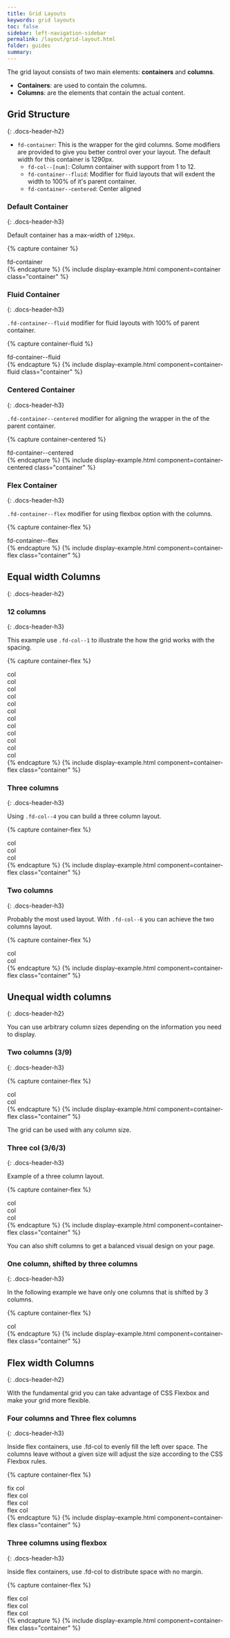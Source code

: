 ```yaml
---
title: Grid Layouts
keywords: grid layouts
toc: false
sidebar: left-navigation-sidebar
permalink: /layout/grid-layout.html
folder: guides
summary:
---
```


The grid layout consists of two main elements: **containers** and **columns**.

* **Containers**: are used to contain the columns.
* **Columns**: are the elements that contain the actual content.

## Grid Structure
{: .docs-header-h2}

* `fd-container`: This is the wrapper for the gird columns. Some modifiers are provided to give you better control over your layout. The default width for this container is 1290px.
	* `fd-col--[num]`: Column container with support from 1 to 12.
	* `fd-container--fluid`: Modifier for fluid layouts that will exdent the width to 100% of it's parent container.
	* `fd-container--centered`: Center aligned

### Default Container
{: .docs-header-h3}

Default container has a max-width of `1290px`.

{% capture container %}
<div class="fd-container">
 fd-container
</div>
{% endcapture %}
{% include display-example.html component=container class="container" %}

### Fluid Container
{: .docs-header-h3}

`.fd-container--fluid` modifier for fluid layouts with 100% of parent container.

{% capture container-fluid %}
<div class="fd-container fd-container--fluid">
 fd-container--fluid
</div>
{% endcapture %}
{% include display-example.html component=container-fluid class="container" %}

### Centered Container
{: .docs-header-h3}

`.fd-container--centered` modifier for aligning the wrapper in the of the parent container.

{% capture container-centered %}
<div class="fd-container fd-container--centered">
 fd-container--centered
</div>
{% endcapture %}
{% include display-example.html component=container-centered class="container" %}

### Flex Container
{: .docs-header-h3}

`.fd-container--flex` modifier for using flexbox option with the columns.

{% capture container-flex %}
<div class="fd-container fd-container--flex">
 fd-container--flex
</div>
{% endcapture %}
{% include display-example.html component=container-flex class="container" %}

## Equal width Columns
{: .docs-header-h2}

### 12 columns
{: .docs-header-h3}

This example use `.fd-col--1` to illustrate the how the grid works with the spacing.

{% capture container-flex %}
<div class="fd-container fd-container--fluid">
    <div class="fd-col--1">col</div>
    <div class="fd-col--1">col</div>
    <div class="fd-col--1">col</div>
    <div class="fd-col--1">col</div>
    <div class="fd-col--1">col</div>
    <div class="fd-col--1">col</div>
    <div class="fd-col--1">col</div>
    <div class="fd-col--1">col</div>
    <div class="fd-col--1">col</div>
    <div class="fd-col--1">col</div>
    <div class="fd-col--1">col</div>
    <div class="fd-col--1">col</div>
</div>
{% endcapture %}
{% include display-example.html component=container-flex class="container" %}

### Three columns
{: .docs-header-h3}

Using `.fd-col--4` you can build a three column layout.

{% capture container-flex %}
<div class="fd-container fd-container--fluid">
    <div class="fd-col--4">col</div>
    <div class="fd-col--4">col</div>
    <div class="fd-col--4">col</div>
</div>
{% endcapture %}
{% include display-example.html component=container-flex class="container" %}

### Two columns
{: .docs-header-h3}

Probably the most used layout. With `.fd-col--6` you can achieve the two columns layout.

{% capture container-flex %}
<div class="fd-container fd-container--fluid">
    <div class="fd-col--6">col</div>
    <div class="fd-col--6">col</div>
</div>
{% endcapture %}
{% include display-example.html component=container-flex class="container" %}

## Unequal width columns
{: .docs-header-h2}

You can use arbitrary column sizes depending on the information you need to display.

### Two columns (3/9)
{: .docs-header-h3}

{% capture container-flex %}
<div class="fd-container fd-container--centered">
    <div class="fd-col--3">col</div>
    <div class="fd-col--9">col</div>
</div>
{% endcapture %}
{% include display-example.html component=container-flex class="container" %}

The grid can be used with any column size.

### Three col (3/6/3)
{: .docs-header-h3}

Example of a three column layout.

{% capture container-flex %}
<div class="fd-container fd-container--centered">
    <div class="fd-col--3">col</div>
    <div class="fd-col--6">col</div>
    <div class="fd-col--3">col</div>
</div>
{% endcapture %}
{% include display-example.html component=container-flex class="container" %}

You can also shift columns to get a balanced visual design on your page.

### One column, shifted by three columns
{: .docs-header-h3}

In the following example we have only one columns that is shifted by 3 columns.

{% capture container-flex %}
<div class="fd-container fd-container--centered">
    <div class="fd-col--9 fd-col--shift-3">col</div>
</div>
{% endcapture %}
{% include display-example.html component=container-flex class="container" %}

## Flex width Columns
{: .docs-header-h2}

With the fundamental grid you can take advantage of CSS Flexbox and make your grid more flexible.

### Four columns and Three flex columns
{: .docs-header-h3}

Inside flex containers, use .fd-col to evenly fill the left over space. The columns leave without a given size will adjust the size according to the CSS Flexbox rules.

{% capture container-flex %}
<div class="fd-container fd-container--centered fd-container--flex">
    <div class="fd-col--9">fix col</div>
    <div class="fd-col">flex col</div>
    <div class="fd-col">flex col</div>
    <div class="fd-col">flex col</div>
</div>
{% endcapture %}
{% include display-example.html component=container-flex class="container" %}

### Three columns using flexbox
{: .docs-header-h3}

Inside flex containers, use .fd-col to distribute space with no margin.

{% capture container-flex %}
<div class="fd-container fd-container--centered fd-container--flex">
    <div class="fd-col">flex col</div>
    <div class="fd-col">flex col</div>
    <div class="fd-col">flex col</div>
</div>
{% endcapture %}
{% include display-example.html component=container-flex class="container" %}
